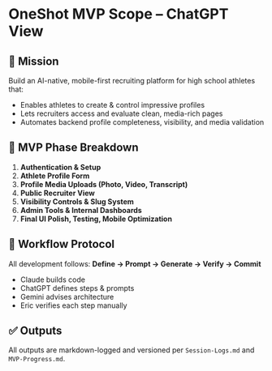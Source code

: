 # OneShot MVP Scope – ChatGPT View

## 🎯 Mission
Build an AI-native, mobile-first recruiting platform for high school athletes that:
- Enables athletes to create & control impressive profiles
- Lets recruiters access and evaluate clean, media-rich pages
- Automates backend profile completeness, visibility, and media validation

## 🧱 MVP Phase Breakdown
1. **Authentication & Setup**
2. **Athlete Profile Form**
3. **Profile Media Uploads (Photo, Video, Transcript)**
4. **Public Recruiter View**
5. **Visibility Controls & Slug System**
6. **Admin Tools & Internal Dashboards**
7. **Final UI Polish, Testing, Mobile Optimization**

## 🔁 Workflow Protocol
All development follows:
**Define → Prompt → Generate → Verify → Commit**

- Claude builds code
- ChatGPT defines steps & prompts
- Gemini advises architecture
- Eric verifies each step manually

## ✅ Outputs
All outputs are markdown-logged and versioned per `Session-Logs.md` and `MVP-Progress.md`.
